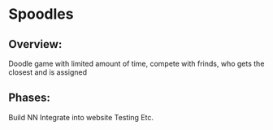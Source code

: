 # Spoodles

## Overview:

Doodle game with limited amount of time, compete with frinds, who gets the closest and is assigned 

## Phases:

Build NN
Integrate into website
Testing
Etc.

